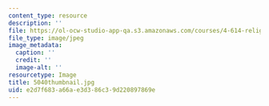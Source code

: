 ```yaml
---
content_type: resource
description: ''
file: https://ol-ocw-studio-app-qa.s3.amazonaws.com/courses/4-614-religious-architecture-and-islamic-cultures-fall-2002/e2d7f683a66ae3d386c39d220897869e_5040thumbnail.jpg
file_type: image/jpeg
image_metadata:
  caption: ''
  credit: ''
  image-alt: ''
resourcetype: Image
title: 5040thumbnail.jpg
uid: e2d7f683-a66a-e3d3-86c3-9d220897869e
---
```

